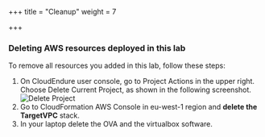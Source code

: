 +++
title = "Cleanup"
weight = 7

+++


### Deleting AWS resources deployed in this lab
To remove all resources you added in this lab, follow these steps:

1. On CloudEndure user console, go to Project Actions in the upper right. Choose Delete Current Project, as shown in the following screenshot.
![Delete Project](/lab1/delete_current_project.png?classes=shadow,border&width=20pc)
2. Go to CloudFormation AWS Console in eu-west-1 region and **delete the TargetVPC** stack.
3. In your laptop delete the OVA and the virtualbox software.